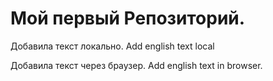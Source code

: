 # Мой первый Репозиторий. 

Добавила текст локально. Add english text local

Добавила текст через браузер. Add english text in browser.
